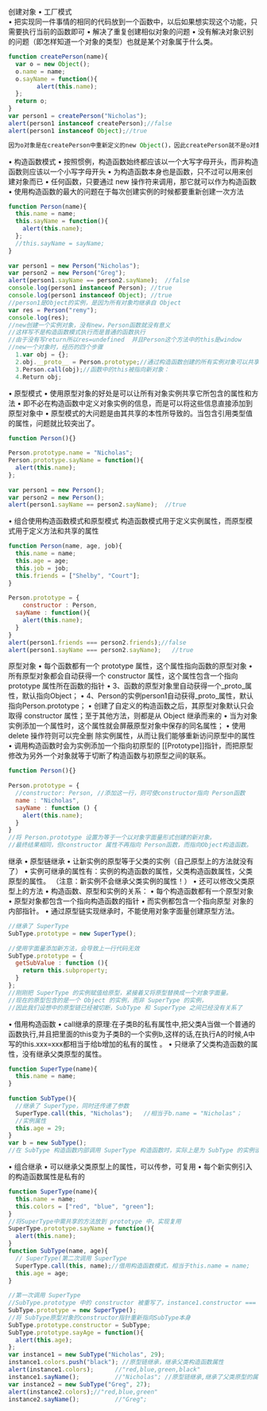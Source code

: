 创建对象
• 工厂模式    
• 把实现同一件事情的相同的代码放到一个函数中，以后如果想实现这个功能，只需要执行当前的函数即可
• 解决了重复创建相似对象的问题
• 没有解决对象识别的问题（即怎样知道一个对象的类型）也就是某个对象属于什么类。

```javascript
function createPerson(name){ 
  var o = new Object();
  o.name = name;
  o.sayName = function(){ 
        alert(this.name);
  };
  return o;
} 
var person1 = createPerson("Nicholas"); 
alert(person1 instanceof createPerson);//false
alert(person1 instanceof Object);//true

因为o对象是在createPerson中重新定义的new Object()，因此createPerson就不是o对象的原型了。
```

• 构造函数模式 
• 按照惯例，构造函数始终都应该以一个大写字母开头，而非构造函数则应该以一个小写字母开头
• 为构造函数本身也是函数，只不过可以用来创建对象而已
• 任何函数，只要通过 new 操作符来调用，那它就可以作为构造函数
• 使用构造函数的最大的问题在于每次创建实例的时候都要重新创建一次方法

```javascript
function Person(name){
  this.name = name;
  this.sayName = function(){ 
    alert(this.name);
  };
  //this.sayName = sayName;
} 
 
var person1 = new Person("Nicholas"); 
var person2 = new Person("Greg"); 
alert(person1.sayName == person2.sayName);  //false
console.log(person1 instanceof Person); //true
console.log(person1 instanceof Object); //true
//person1是Object的实例，是因为所有对象均继承自 Object 
var res = Person("remy");
console.log(res);
//new创建一个实例对象，没有new，Person函数就没有意义
//这样写不是构造函数模式执行而是普通的函数执行 
//由于没有写return所以res=undefined  并且Person这个方法中的this是window
//new一个对象时，经历的四个步骤
  1.var obj = {};
  2.obj.__proto__ = Person.prototype;//通过构造函数创建的所有实例对象可以共享相同的原型。
  3.Person.call(obj);//函数中的this被指向新对象：
  4.Return obj;
```

• 原型模式
• 使用原型对象的好处是可以让所有对象实例共享它所包含的属性和方法
• 即不必在构造函数中定义对象实例的信息，而是可以将这些信息直接添加到原型对象中
• 原型模式的大问题是由其共享的本性所导致的。当包含引用类型值的属性，问题就比较突出了。

```javascript
function Person(){} 
 
Person.prototype.name = "Nicholas";
Person.prototype.sayName = function(){
  alert(this.name); 
}; 
 
var person1 = new Person();
var person2 = new Person();
alert(person1.sayName == person2.sayName);  //true 
```

• 组合使用构造函数模式和原型模式 
构造函数模式用于定义实例属性，而原型模式用于定义方法和共享的属性

```javascript
function Person(name, age, job){
  this.name = name;
  this.age = age;
  this.job = job;
  this.friends = ["Shelby", "Court"];
} 
 
Person.prototype = {
    constructor : Person,
  sayName : function(){
    alert(this.name);
  } 
} 
alert(person1.friends === person2.friends);//false
alert(person1.sayName === person2.sayName);   //true 
```

原型对象
• 每个函数都有一个 prototype 属性，这个属性指向函数的原型对象
• 所有原型对象都会自动获得一个 constructor 属性，这个属性包含一个指向 prototype 属性所在函数的指针
• 3、函数的原型对象里自动获得一个_proto_属性，默认指向Object；
• 4、Person的实例person1自动获得_proto_属性，默认指向Person.prototype；
• 创建了自定义的构造函数之后，其原型对象默认只会取得 constructor 属性；至于其他方法，则都是从 Object 继承而来的
• 当为对象实例添加一个属性时，这个属性就会屏蔽原型对象中保存的同名属性；
• 使用 delete 操作符则可以完全删 除实例属性，从而让我们能够重新访问原型中的属性
• 调用构造函数时会为实例添加一个指向初原型的 [[Prototype]]指针，而把原型修改为另外一个对象就等于切断了构造函数与初原型之间的联系。 

```javascript
function Person(){} 
 
Person.prototype = {
  //constructor: Person, //添加这一行，则可使constructor指向 Person函数
  name : "Nicholas",
  sayName : function () {
    alert(this.name);
  }
}
//将 Person.prototype 设置为等于一个以对象字面量形式创建的新对象。
//最终结果相同，但constructor 属性不再指向 Person函数，而指向Object构造函数。
```

继承
• 原型链继承
• 让新实例的原型等于父类的实例（自己原型上的方法就没有了）
• 实例可继承的属性有：实例的构造函数的属性，父类构造函数属性，父类原型的属性。
（注意：新实例不会继承父类实例的属性！）
• 还可以修改父类原型上的方法
• 构造函数、原型和实例的关系：
• 每个构造函数都有一个原型对象
• 原型对象都包含一个指向构造函数的指针
• 而实例都包含一个指向原型 对象的内部指针。
• 通过原型链实现继承时，不能使用对象字面量创建原型方法。

```javascript
//继承了 SuperType 
SubType.prototype = new SuperType(); 
 
//使用字面量添加新方法，会导致上一行代码无效
SubType.prototype = {
  getSubValue : function (){
    return this.subproperty;
  }
};
//刚刚把 SuperType 的实例赋值给原型，紧接着又将原型替换成一个对象字面量。
//现在的原型包含的是一个 Object 的实例，而非 SuperType 的实例，
//因此我们设想中的原型链已经被切断，SubType 和 SuperType 之间已经没有关系了
```

• 借用构造函数 
• call继承的原理:在子类B的私有属性中,把父类A当做一个普通的函数执行,并且把里面的this变为子类B的一个实例b,这样的话,在执行A的时候,A中写的this.xxx=xxx都相当于给b增加的私有的属性    。
• 只继承了父类构造函数的属性，没有继承父类原型的属性。

```javascript
function SuperType(name){
  this.name = name;
} 
 
function SubType(){       
  //继承了 SuperType，同时还传递了参数
  SuperType.call(this, "Nicholas");   //相当于b.name = "Nicholas"；
  //实例属性
  this.age = 29;
} 
var b = new SubType();
//在 SubType 构造函数内部调用 SuperType 构造函数时，实际上是为 SubType 的实例设置了 name 属性
```

• 组合继承 
• 可以继承父类原型上的属性，可以传参，可复用
• 每个新实例引入的构造函数属性是私有的

```javascript
function SuperType(name){
  this.name = name;
  this.colors = ["red", "blue", "green"];
} 
//将SuperType中需共享的方法放到 prototype 中，实现复用
SuperType.prototype.sayName = function(){
  alert(this.name); 
}
function SubType(name, age){   
  // SuperType(第二次调用 SuperType
  SuperType.call(this, name);//借用构造函数模式，相当于this.name = name;
  this.age = age;
} 
 
//第一次调用 SuperType
//SubType.prototype 中的 constructor 被重写了，instance1.constructor === SuperType
SubType.prototype = new SuperType();
//将 SubType原型对象的constructor指针重新指向SubType本身
SubType.prototype.constructor = SubType;
SubType.prototype.sayAge = function(){
  alert(this.age);
};
var instance1 = new SubType("Nicholas", 29); 
instance1.colors.push("black"); //原型链继承，继承父类构造函数属性
alert(instance1.colors);      //"red,blue,green,black" 
instance1.sayName();          //"Nicholas"; //原型链继承,继承了父类原型的属性。
var instance2 = new SubType("Greg", 27); 
alert(instance2.colors);//"red,blue,green"
instance2.sayName();          //"Greg";
```
